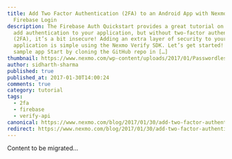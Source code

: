 ```yaml
---
title: Add Two Factor Authentication (2FA) to an Android App with Nexmo and
  Firebase Login
description: The Firebase Auth Quickstart provides a great tutorial on how to
  add authentication to your application, but without two-factor authentication
  (2FA), it’s a bit insecure! Adding an extra layer of security to your
  application is simple using the Nexmo Verify SDK. Let’s get started! Grab the
  sample app Start by cloning the GitHub repo in […]
thumbnail: https://www.nexmo.com/wp-content/uploads/2017/01/Passwordless-Authentication_1200x628.jpg
author: sidharth-sharma
published: true
published_at: 2017-01-30T14:00:24
comments: true
category: tutorial
tags:
  - 2fa
  - firebase
  - verify-api
canonical: https://www.nexmo.com/blog/2017/01/30/add-two-factor-authentication-2fa-android-app-nexmo-firebase-dr
redirect: https://www.nexmo.com/blog/2017/01/30/add-two-factor-authentication-2fa-android-app-nexmo-firebase-dr
---
```

Content to be migrated...